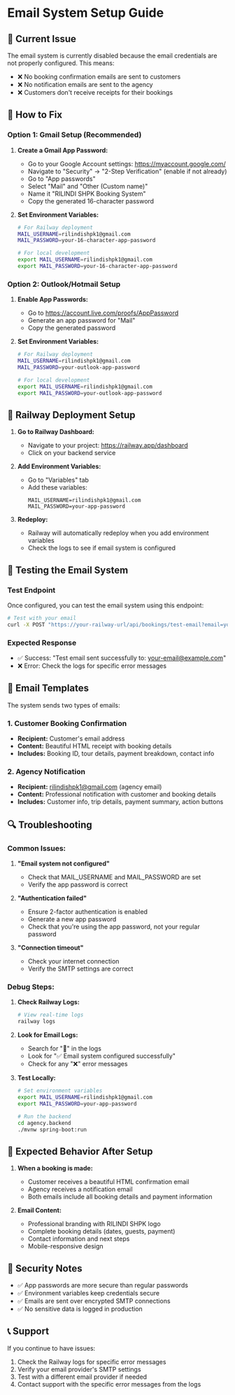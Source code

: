 # Email System Setup Guide

## 🚨 Current Issue
The email system is currently disabled because the email credentials are not properly configured. This means:
- ❌ No booking confirmation emails are sent to customers
- ❌ No notification emails are sent to the agency
- ❌ Customers don't receive receipts for their bookings

## 🔧 How to Fix

### Option 1: Gmail Setup (Recommended)

1. **Create a Gmail App Password:**
   - Go to your Google Account settings: https://myaccount.google.com/
   - Navigate to "Security" → "2-Step Verification" (enable if not already)
   - Go to "App passwords"
   - Select "Mail" and "Other (Custom name)"
   - Name it "RILINDI SHPK Booking System"
   - Copy the generated 16-character password

2. **Set Environment Variables:**
   ```bash
   # For Railway deployment
   MAIL_USERNAME=rilindishpk1@gmail.com
   MAIL_PASSWORD=your-16-character-app-password
   
   # For local development
   export MAIL_USERNAME=rilindishpk1@gmail.com
   export MAIL_PASSWORD=your-16-character-app-password
   ```

### Option 2: Outlook/Hotmail Setup

1. **Enable App Passwords:**
   - Go to https://account.live.com/proofs/AppPassword
   - Generate an app password for "Mail"
   - Copy the generated password

2. **Set Environment Variables:**
   ```bash
   # For Railway deployment
   MAIL_USERNAME=rilindishpk1@gmail.com
   MAIL_PASSWORD=your-outlook-app-password
   
   # For local development
   export MAIL_USERNAME=rilindishpk1@gmail.com
   export MAIL_PASSWORD=your-outlook-app-password
   ```

## 🚀 Railway Deployment Setup

1. **Go to Railway Dashboard:**
   - Navigate to your project: https://railway.app/dashboard
   - Click on your backend service

2. **Add Environment Variables:**
   - Go to "Variables" tab
   - Add these variables:
     ```
     MAIL_USERNAME=rilindishpk1@gmail.com
     MAIL_PASSWORD=your-app-password
     ```

3. **Redeploy:**
   - Railway will automatically redeploy when you add environment variables
   - Check the logs to see if email system is configured

## 🧪 Testing the Email System

### Test Endpoint
Once configured, you can test the email system using this endpoint:

```bash
# Test with your email
curl -X POST "https://your-railway-url/api/bookings/test-email?email=your-email@example.com"
```

### Expected Response
- ✅ Success: "Test email sent successfully to: your-email@example.com"
- ❌ Error: Check the logs for specific error messages

## 📧 Email Templates

The system sends two types of emails:

### 1. Customer Booking Confirmation
- **Recipient:** Customer's email address
- **Content:** Beautiful HTML receipt with booking details
- **Includes:** Booking ID, tour details, payment breakdown, contact info

### 2. Agency Notification
- **Recipient:** rilindishpk1@gmail.com (agency email)
- **Content:** Professional notification with customer and booking details
- **Includes:** Customer info, trip details, payment summary, action buttons

## 🔍 Troubleshooting

### Common Issues:

1. **"Email system not configured"**
   - Check that MAIL_USERNAME and MAIL_PASSWORD are set
   - Verify the app password is correct

2. **"Authentication failed"**
   - Ensure 2-factor authentication is enabled
   - Generate a new app password
   - Check that you're using the app password, not your regular password

3. **"Connection timeout"**
   - Check your internet connection
   - Verify the SMTP settings are correct

### Debug Steps:

1. **Check Railway Logs:**
   ```bash
   # View real-time logs
   railway logs
   ```

2. **Look for Email Logs:**
   - Search for "📧" in the logs
   - Look for "✅ Email system configured successfully"
   - Check for any "❌" error messages

3. **Test Locally:**
   ```bash
   # Set environment variables
   export MAIL_USERNAME=rilindishpk1@gmail.com
   export MAIL_PASSWORD=your-app-password
   
   # Run the backend
   cd agency.backend
   ./mvnw spring-boot:run
   ```

## 🎯 Expected Behavior After Setup

1. **When a booking is made:**
   - Customer receives a beautiful HTML confirmation email
   - Agency receives a notification email
   - Both emails include all booking details and payment information

2. **Email Content:**
   - Professional branding with RILINDI SHPK logo
   - Complete booking details (dates, guests, payment)
   - Contact information and next steps
   - Mobile-responsive design

## 🔐 Security Notes

- ✅ App passwords are more secure than regular passwords
- ✅ Environment variables keep credentials secure
- ✅ Emails are sent over encrypted SMTP connections
- ✅ No sensitive data is logged in production

## 📞 Support

If you continue to have issues:
1. Check the Railway logs for specific error messages
2. Verify your email provider's SMTP settings
3. Test with a different email provider if needed
4. Contact support with the specific error messages from the logs


